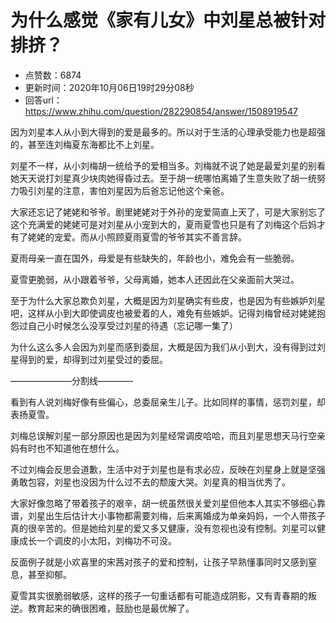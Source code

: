 # 为什么感觉《家有儿女》中刘星总被针对排挤？
- 点赞数：6874
- 更新时间：2020年10月06日19时29分08秒
- 回答url：https://www.zhihu.com/question/282290854/answer/1508919547
<body>
 <p data-pid="b_FkMRFk">因为刘星本人从小到大得到的爱是最多的。所以对于生活的心理承受能力也是超强的，甚至连刘梅夏东海都比不上刘星。</p>
 <p data-pid="kIrAHP9p">刘星不一样，从小刘梅胡一统给予的爱相当多。刘梅就不说了她是最爱刘星的别看她天天说打刘星真少块肉她得昏过去。至于胡一统哪怕离婚了生意失败了胡一统努力吸引刘星的注意，害怕刘星因为后爸忘记他这个亲爸。</p>
 <p data-pid="XWcP05e4">大家还忘记了姥姥和爷爷。剧里姥姥对于外孙的宠爱简直上天了，可是大家别忘了这个充满爱的姥姥可是对刘星从小宠到大的，夏雨夏雪也只是有了刘梅这个后妈才有了姥姥的宠爱。而从小照顾夏雨夏雪的爷爷其实不善言辞。</p>
 <p data-pid="p9e8v2b0">夏雨母亲一直在国外，母爱是有些缺失的，年龄也小，难免会有一些脆弱。</p>
 <p data-pid="2vShfbhK">夏雪更脆弱，从小跟着爷爷，父母离婚，她本人还因此在父亲面前大哭过。</p>
 <p data-pid="rJEZAsWl">至于为什么大家总欺负刘星，大概是因为刘星确实有些皮，也是因为有些嫉妒刘星吧，这样从小到大即使调皮也被爱着的人，难免有些嫉妒。记得刘梅曾经对姥姥抱怨过自己小时候怎么没享受过刘星的待遇（忘记哪一集了）</p>
 <p data-pid="8Hv982Uf">为什么这么多人会因为刘星而感到委屈，大概是因为我们从小到大，没有得到过刘星得到的爱，却得到过刘星受过的委屈。</p>
 <p data-pid="kQ-EiPcg">———————分割线————</p>
 <p data-pid="tVgRUIvH">看到有人说刘梅好像有些偏心，总委屈亲生儿子。比如同样的事情，惩罚刘星，却表扬夏雪。</p>
 <p data-pid="2bapRyvj">刘梅总误解刘星一部分原因也是因为刘星经常调皮哈哈，而且刘星思想天马行空亲妈有时也不知道他在想什么。</p>
 <p data-pid="Uq-hhl53">不过刘梅会反思会道歉，生活中对于刘星也是有求必应，反映在刘星身上就是坚强勇敢包容，刘星也没因为什么过不去的颓废大哭。刘星真的相当优秀了。</p>
 <p data-pid="JceMBtsx">大家好像忽略了带着孩子的艰辛，胡一统虽然很关爱刘星但他本人其实不够细心靠谱，刘星出生后估计大小事物都需要刘梅，后来离婚成为单亲妈妈，一个人带孩子真的很辛苦的。但是她给刘星的爱又多又健康，没有忽视也没有控制。刘星可以健康成长一个调皮的小太阳，刘梅功不可没。</p>
 <p data-pid="k9yFnK49">反面例子就是小欢喜里的宋茜对孩子的爱和控制，让孩子早熟懂事同时又感到窒息，甚至抑郁。</p>
 <p data-pid="4tRnDX4X">夏雪其实很脆弱敏感，这样的孩子一句重话都有可能造成阴影，又有青春期的叛逆。教育起来的确很困难，鼓励也是最优解了。</p>
</body>